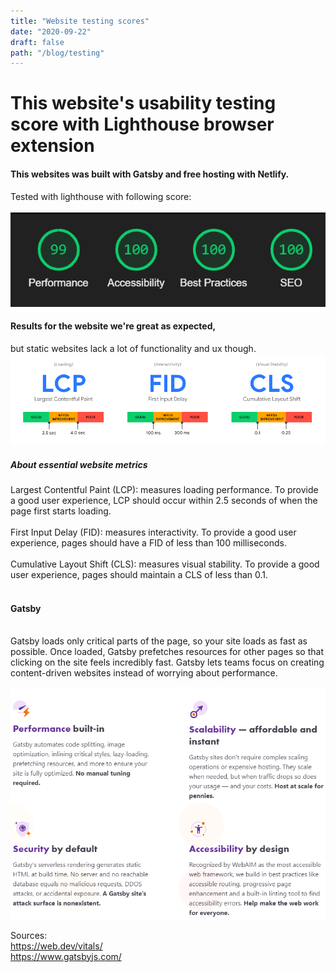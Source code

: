 ```yaml
---
title: "Website testing scores"
date: "2020-09-22"
draft: false
path: "/blog/testing"
---
```


# This website's usability testing score with Lighthouse browser extension

#### This websites was built with Gatsby and free hosting with Netlify. 

Tested with lighthouse with following score:
<br><br>
![SpeedScore](https://raw.githubusercontent.com/Jkytol/JKgatsby/master/src/images/100.PNG)
<br>
#### Results for the website we're great as expected, 
but static websites lack a lot of functionality and ux though.<br>
![SpeedScoreInfo](https://raw.githubusercontent.com/Jkytol/JKgatsby/master/src/images/99.PNG)
<br>

##### About essential website metrics
Largest Contentful Paint (LCP): measures loading performance. To provide a good user experience, LCP should occur within 2.5 seconds of when the page first starts loading.
<br><br>
First Input Delay (FID): measures interactivity. To provide a good user experience, pages should have a FID of less than 100 milliseconds.
<br><br>
Cumulative Layout Shift (CLS): measures visual stability. To provide a good user experience, pages should maintain a CLS of less than 0.1.
<br><br>

#### Gatsby
<br>
Gatsby loads only critical parts of the page, so your site loads as fast as possible. Once loaded, Gatsby prefetches resources for other pages so that clicking on the site feels incredibly fast. Gatsby lets teams focus on creating content-driven websites instead of worrying about performance.



![GatsbyInfo](https://raw.githubusercontent.com/Jkytol/JKgatsby/master/src/images/98.PNG) 

Sources:
<br>
https://web.dev/vitals/
<br>
https://www.gatsbyjs.com/
